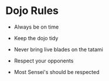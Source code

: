 Dojo Rules
==========
* Always be on time

* Keep the dojo tidy
* Never bring live blades on the tatami
* Respect your opponents
* Most Sensei's should be respected
